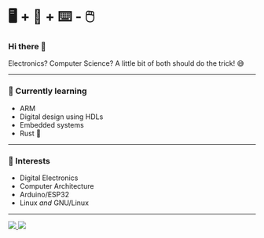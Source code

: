 # :desktop_computer: + :penguin: + :keyboard: - :computer_mouse:

### Hi there 👋

Electronics? Computer Science? A little bit of both should do the trick! :sweat_smile:

---

### :seedling: Currently learning

* ARM
* Digital design using HDLs
* Embedded systems
* Rust :crab:

---

### :telescope: Interests

* Digital Electronics
* Computer Architecture
* Arduino/ESP32
* Linux _and_ GNU/Linux

---

<a href="https://github.com/anuraghazra/github-readme-stats">
  <img src="https://github-readme-stats.vercel.app/api/top-langs/?username=CodePurble&layout=compact&show_icons=true&theme=onedark" />
</a>
<a href="https://github.com/anuraghazra/github-readme-stats">
  <img src="https://github-readme-stats.vercel.app/api?username=CodePurble&hide=stars&count_private=true&show_icons=true&theme=onedark" />
</a>
